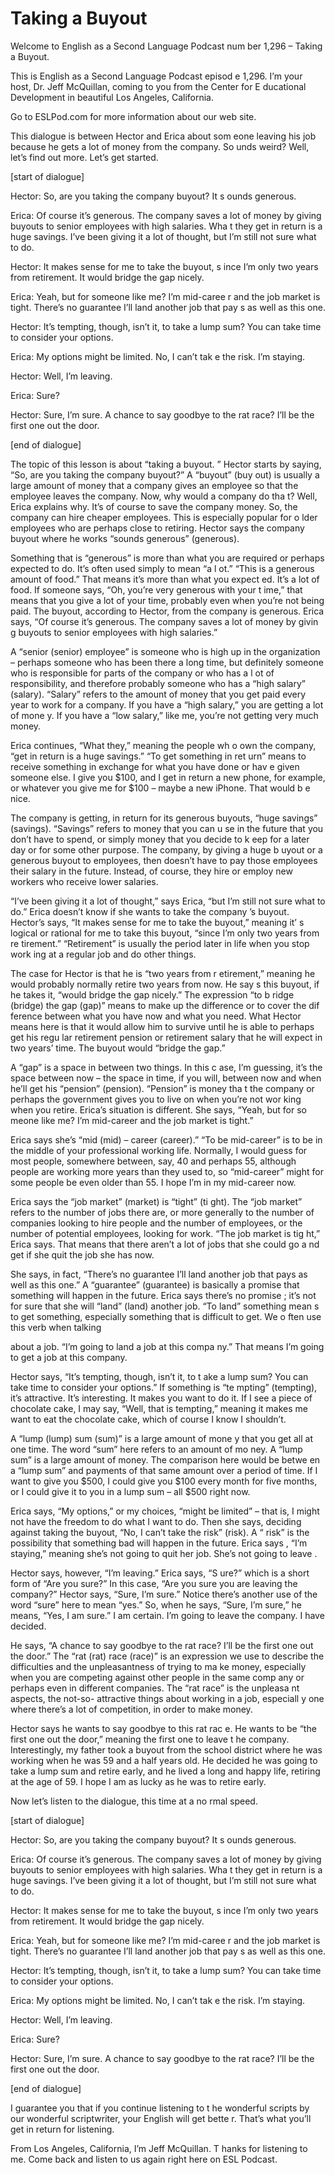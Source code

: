 # Taking a Buyout

Welcome to English as a Second Language Podcast num ber 1,296 – Taking a Buyout. 

This is English as a Second Language Podcast episod e 1,296. I’m your host, Dr. Jeff McQuillan, coming to you from the Center for E ducational Development in beautiful Los Angeles, California.  

Go to ESLPod.com for more information about our web site. 

This dialogue is between Hector and Erica about som eone leaving his job because he gets a lot of money from the company. So unds weird? Well, let’s find out more. Let’s get started. 

[start of dialogue] 

Hector: So, are you taking the company buyout? It s ounds generous. 

Erica: Of course it’s generous. The company saves a  lot of money by giving buyouts to senior employees with high salaries. Wha t they get in return is a huge savings. I’ve been giving it a lot of thought, but I’m still not sure what to do. 

Hector: It makes sense for me to take the buyout, s ince I’m only two years from retirement. It would bridge the gap nicely.  

Erica: Yeah, but for someone like me? I’m mid-caree r and the job market is tight. There’s no guarantee I’ll land another job that pay s as well as this one. 

Hector: It’s tempting, though, isn’t it, to take a lump sum? You can take time to consider your options. 

Erica: My options might be limited. No, I can’t tak e the risk. I’m staying. 

Hector: Well, I’m leaving.  

Erica: Sure? 

Hector: Sure, I’m sure. A chance to say goodbye to the rat race? I’ll be the first one out the door. 

[end of dialogue]  

 The topic of this lesson is about “taking a buyout. ” Hector starts by saying, “So, are you taking the company buyout?” A “buyout” (buy out) is usually a large amount of money that a company gives an employee so  that the employee leaves the company. Now, why would a company do tha t? Well, Erica explains why. It’s of course to save the company money. So, the company can hire cheaper employees. This is especially popular for o lder employees who are perhaps close to retiring. Hector says the company buyout where he works “sounds generous” (generous).  

Something that is “generous” is more than what you are required or perhaps expected to do. It’s often used simply to mean “a l ot.” “This is a generous amount of food.” That means it’s more than what you expect ed. It’s a lot of food. If someone says, “Oh, you’re very generous with your t ime,” that means that you give a lot of your time, probably even when you’re not being paid. The buyout, according to Hector, from the company is generous. Erica says, “Of course it’s generous. The company saves a lot of money by givin g buyouts to senior employees with high salaries.”  

A “senior (senior) employee” is someone who is high  up in the organization – perhaps someone who has been there a long time, but  definitely someone who is responsible for parts of the company or who has a l ot of responsibility, and therefore probably someone who has a “high salary” (salary). “Salary” refers to the amount of money that you get paid every year to  work for a company. If you have a “high salary,” you are getting a lot of mone y. If you have a “low salary,” like me, you’re not getting very much money.  

Erica continues, “What they,” meaning the people wh o own the company, “get in return is a huge savings.” “To get something in ret urn” means to receive something in exchange for what you have done or hav e given someone else. I give you $100, and I get in return a new phone, for  example, or whatever you give me for $100 – maybe a new iPhone. That would b e nice.  

The company is getting, in return for its generous buyouts, “huge savings” (savings). “Savings” refers to money that you can u se in the future that you don’t have to spend, or simply money that you decide to k eep for a later day or for some other purpose. The company, by giving a huge b uyout or a generous buyout to employees, then doesn’t have to pay those  employees their salary in the future. Instead, of course, they hire or employ  new workers who receive lower salaries.  

“I’ve been giving it a lot of thought,” says Erica,  “but I’m still not sure what to do.” Erica doesn’t know if she wants to take the company ’s buyout. Hector’s says, “It makes sense for me to take the buyout,” meaning it’ s logical or rational for me to take this buyout, “since I’m only two years from re tirement.” “Retirement” is usually the period later in life when you stop work ing at a regular job and do other things.  

The case for Hector is that he is “two years from r etirement,” meaning he would probably normally retire two years from now. He say s this buyout, if he takes it, “would bridge the gap nicely.” The expression “to b ridge (bridge) the gap (gap)” means to make up the difference or to cover the dif ference between what you have now and what you need. What Hector means here is that it would allow him to survive until he is able to perhaps get his regu lar retirement pension or retirement salary that he will expect in two years’  time. The buyout would “bridge the gap.”  

A “gap” is a space in between two things. In this c ase, I’m guessing, it’s the space between now – the space in time, if you will,  between now and when he’ll get his “pension” (pension). “Pension” is money tha t the company or perhaps the government gives you to live on when you’re not wor king when you retire. Erica’s situation is different. She says, “Yeah, but for so meone like me? I’m mid-career and the job market is tight.”  

Erica says she’s “mid (mid) – career (career).” “To  be mid-career” is to be in the middle of your professional working life. Normally,  I would guess for most people, somewhere between, say, 40 and perhaps 55, although  people are working more years than they used to, so “mid-career” might for some people be even older than 55. I hope I’m in my mid-career now. 

Erica says the “job market” (market) is “tight” (ti ght). The “job market” refers to the number of jobs there are, or more generally to the number of companies looking to hire people and the number of employees,  or the number of potential employees, looking for work. “The job market is tig ht,” Erica says. That means that there aren’t a lot of jobs that she could go a nd get if she quit the job she has now.  

She says, in fact, “There’s no guarantee I’ll land another job that pays as well as this one.” A “guarantee” (guarantee) is basically a  promise that something will happen in the future. Erica says there’s no promise ; it’s not for sure that she will “land” (land) another job. “To land” something mean s to get something, especially something that is difficult to get. We o ften use this verb when talking  

about a job. “I’m going to land a job at this compa ny.” That means I’m going to get a job at this company.  

Hector says, “It’s tempting, though, isn’t it, to t ake a lump sum? You can take time to consider your options.” If something is “te mpting” (tempting), it’s attractive. It’s interesting. It makes you want to do it. If I see a piece of chocolate cake, I may say, “Well, that is tempting,” meaning it makes me want to eat the chocolate cake, which of course I know I shouldn’t.   

A “lump (lump) sum (sum)” is a large amount of mone y that you get all at one time. The word “sum” here refers to an amount of mo ney. A “lump sum” is a large amount of money. The comparison here would be betwe en a “lump sum” and payments of that same amount over a period of time.  If I want to give you $500, I could give you $100 every month for five months, or  I could give it to you in a lump sum – all $500 right now.  

Erica says, “My options,” or my choices, “might be limited” – that is, I might not have the freedom to do what I want to do. Then she says, deciding against taking the buyout, “No, I can’t take the risk” (risk). A “ risk” is the possibility that something bad will happen in the future. Erica says , “I’m staying,” meaning she’s not going to quit her job. She’s not going to leave .  

Hector says, however, “I’m leaving.” Erica says, “S ure?” which is a short form of “Are you sure?” In this case, “Are you sure you are  leaving the company?” Hector says, “Sure, I’m sure.” Notice there’s another use of the word “sure” here to mean “yes.” So, when he says, “Sure, I’m sure,” he means, “Yes, I am sure.” I am certain. I’m going to leave the company. I have decided.  

He says, “A chance to say goodbye to the rat race? I’ll be the first one out the door.” The “rat (rat) race (race)” is an expression  we use to describe the difficulties and the unpleasantness of trying to ma ke money, especially when you are competing against other people in the same comp any or perhaps even in different companies. The “rat race” is the unpleasa nt aspects, the not-so- attractive things about working in a job, especiall y one where there’s a lot of competition, in order to make money. 

Hector says he wants to say goodbye to this rat rac e. He wants to be “the first one out the door,” meaning the first one to leave t he company. Interestingly, my father took a buyout from the school district where  he was working when he was 59 and a half years old. He decided he was going to  take a lump sum and retire early, and he lived a long and happy life, retiring  at the age of 59. I hope I am as lucky as he was to retire early.   

 Now let’s listen to the dialogue, this time at a no rmal speed. 

[start of dialogue] 

Hector: So, are you taking the company buyout? It s ounds generous. 

Erica: Of course it’s generous. The company saves a  lot of money by giving buyouts to senior employees with high salaries. Wha t they get in return is a huge savings. I’ve been giving it a lot of thought, but I’m still not sure what to do. 

Hector: It makes sense for me to take the buyout, s ince I’m only two years from retirement. It would bridge the gap nicely.  

Erica: Yeah, but for someone like me? I’m mid-caree r and the job market is tight. There’s no guarantee I’ll land another job that pay s as well as this one. 

Hector: It’s tempting, though, isn’t it, to take a lump sum? You can take time to consider your options. 

Erica: My options might be limited. No, I can’t tak e the risk. I’m staying. 

Hector: Well, I’m leaving.  

Erica: Sure? 

Hector: Sure, I’m sure. A chance to say goodbye to the rat race? I’ll be the first one out the door. 

[end of dialogue] 

I guarantee you that if you continue listening to t he wonderful scripts by our wonderful scriptwriter, your English will get bette r. That’s what you’ll get in return for listening.  

From Los Angeles, California, I’m Jeff McQuillan. T hanks for listening to me. Come back and listen to us again right here on ESL Podcast.  

